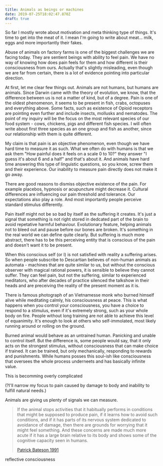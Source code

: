 ```yaml
---
title: Animals as beings or machines
date: 2019-07-25T18:02:47.870Z
draft: true
---
```

So far I mostly wrote about motivation and meta thinking type of things. It's time to get into the meat of it. I mean I'm going to write about meat... milk, eggs and more importantly their fakes.

Abuse of animals on factory farms is one of the biggest challenges we are facing today. They are sentient beings with ability to feel pain. We have no way of knowing how does pain feels for them and how different is their consciousness from ours. Actually that's slightly misleading, even though we are far from certain, there is a lot of evidence pointing into particular direction. 

At first, let me clear few things out. Animals are not humans, but humans are animals. Since Darwin came with the theory of evolution, we know, that the difference between us is not a matter of kind, but of a degree. Pain is one of the oldest phenomenon, it seems to be present in fish, crabs, octopuses and everything above. Some facts, such as existence of Opioid receptors are pointing even further and include insects, mollusks and  nematodes. The point of my inquiry will be the focus on the most relevant species of our food system - cows, chickens, pigs and different fish species. I will often write about first three species as an one group and fish as another, since our relationship with them is quite different. 

My claim is that pain is an objective phenomenon, even though we have hard time to measure it as such. What we often do with humans is that we ask them "How painful does it feels on a scale 0 to 10?" they answer "I guess it's about 6 and a half" and that's about it. And animals have hard time answering this type of linguistic questions, so you know, screw them and their experience. Our inability to measure pain directly does not make it go away. 

There are good reasons to dismiss objective existence of the pain. For example placebos, hypnosis or acupuncture might decrease it. Cultural differences are influencing our pain threshold and tolerance. Our expectations also play a role. And most importantly people perceive standard stimulus differently. 

Pain itself might not be so bad by itself as the suffering it creates. It's just a signal that something is not right stored in dedcated part of the brain to avoid repetative harmful behaviour. Evolutionary feature, helping animals not to bleed out and pause before our bones are broken. It's something in the real world we can define quite clearly. But suffering is much more abstract, there has to be this perceiving entity that is conscious of the pain and doesn't want it to be present. 

When this conscious self (or I) is not satisfied with reality a suffering arises. So when people subscribe to Descartian believes of non-human animals as automata - machines that are quite similar to us, but without the conscious observer with magical rational powers, it is sensible to believe they cannot suffer. They can feel pain, but not the suffering, similar to experienced meditators, who after decades of practice silenced the talkshow in their heads and are preceiving the reality of the present moment as it is. 

There is famous photograph of an Vietnamesse monk who burned himself alive while meditating calmly, his consciousness at peace. This is what happens when you control your consciousness, you have a choice to respond to a stimulus, even if it's extremely strong, such as your whole body on fire. People without long training are not able to achieve this level of equanimity. It's enough to look at others who self-immolated, most likely running around or rolling on the ground. 

Burned animal would behave as an untrained human. Panicking and unable to control itself. But the difference is, some people would say, that it only acts on the strongest stimulus, without consciousness that can make choice if trained. It can be trained, but only mechanically, responding to rewards and punishments. While humans posses this soul-ish like consciousness that oversees the whole process underneets and has basically infinite value. 

This is becomming overly complicated

(?I'll narrow my focus to pain caused by damage to body and inability to fulfill natural needs.)

Animals are giving us plenty of signals we can measure. 

> If the animal stops activities that it habitually  performs in  conditions that might  be  supposed  to produce pain, if it learns how to avoid such conditions, and if it has parts of its nervous system dedicated to avoidance of damage, then there are grounds for worrying that it might feel something.  And these concerns are made much more acute if it has a large brain relative to its body and shows some of the cognitive capacity seen in humans.
>
> [Patrick Bateson 1991](https://www.researchgate.net/publication/223221636_Assessment_of_pain_in_animals)

reflective consciousness
